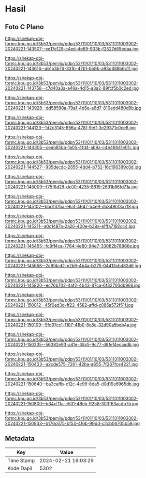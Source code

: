 # Hasil

## Foto C Plano

https://sirekap-obj-formc.kpu.go.id/3b53/pemilu/pdpr/53/11/01/10/03/5311011003002-20240221-143507--ee17e129-c4ed-4e89-933b-f2527d65edaa.jpg

https://sirekap-obj-formc.kpu.go.id/3b53/pemilu/pdpr/53/11/01/10/03/5311011003002-20240221-143616--ab1b3b76-331b-47b1-bb9b-a93d486b6c11.jpg

https://sirekap-obj-formc.kpu.go.id/3b53/pemilu/pdpr/53/11/01/10/03/5311011003002-20240221-143758--c7d40a3a-a46a-4d15-a3a2-89fcf5b0c2ed.jpg

https://sirekap-obj-formc.kpu.go.id/3b53/pemilu/pdpr/53/11/01/10/03/5311011003002-20240221-143928--dd58590a-79a1-4d6e-a6d7-810edd480d9b.jpg

https://sirekap-obj-formc.kpu.go.id/3b53/pemilu/pdpr/53/11/01/10/03/5311011003002-20240221-144123--1d2c3145-856a-478f-9eff-3e29371c0ce8.jpg

https://sirekap-obj-formc.kpu.go.id/3b53/pemilu/pdpr/53/11/01/10/03/5311011003002-20240221-144305--ceab85ba-1a05-4fd4-ab9a-c4e48641e01c.jpg

https://sirekap-obj-formc.kpu.go.id/3b53/pemilu/pdpr/53/11/01/10/03/5311011003002-20240221-144527--935decdc-2655-4dd4-b752-16c196389c6d.jpg

https://sirekap-obj-formc.kpu.go.id/3b53/pemilu/pdpr/53/11/01/10/03/5311011003002-20240221-145009--f75f8d28-de00-4235-8619-2691b66fd71a.jpg

https://sirekap-obj-formc.kpu.go.id/3b53/pemilu/pdpr/53/11/01/10/03/5311011003002-20240221-145102--bbd137ba-e6af-4647-b4e9-db349bf3a7f8.jpg

https://sirekap-obj-formc.kpu.go.id/3b53/pemilu/pdpr/53/11/01/10/03/5311011003002-20240221-145211--a0c1487a-2a26-400e-b39a-e1ffa7192cc4.jpg

https://sirekap-obj-formc.kpu.go.id/3b53/pemilu/pdpr/53/11/01/10/03/5311011003002-20240221-145455--fc9ff4ca-7764-4e80-94e7-33082b78866e.jpg

https://sirekap-obj-formc.kpu.go.id/3b53/pemilu/pdpr/53/11/01/10/03/5311011003002-20240221-145658--2c8f4cd2-e2b9-4b4a-b275-04413cbd83d6.jpg

https://sirekap-obj-formc.kpu.go.id/3b53/pemilu/pdpr/53/11/01/10/03/5311011003002-20240221-145820--ec76b702-4af2-4b43-87ca-6f32700db966.jpg

https://sirekap-obj-formc.kpu.go.id/3b53/pemilu/pdpr/53/11/01/10/03/5311011003002-20240221-150012--45f0ed3d-ff22-4582-affd-c085a572f51f.jpg

https://sirekap-obj-formc.kpu.go.id/3b53/pemilu/pdpr/53/11/01/10/03/5311011003002-20240221-150109--9fd97cc1-f107-41b0-8c8c-32d90a5beb4a.jpg

https://sirekap-obj-formc.kpu.go.id/3b53/pemilu/pdpr/53/11/01/10/03/5311011003002-20240221-150235--56382e93-a41e-48c5-9c77-d8fef4ecaadb.jpg

https://sirekap-obj-formc.kpu.go.id/3b53/pemilu/pdpr/53/11/01/10/03/5311011003002-20240221-150433--a2cde575-7261-42ba-a655-7f267fce4221.jpg

https://sirekap-obj-formc.kpu.go.id/3b53/pemilu/pdpr/53/11/01/10/03/5311011003002-20240221-150640--ba3caffb-c12c-4e99-8da5-d0d19e6965db.jpg

https://sirekap-obj-formc.kpu.go.id/3b53/pemilu/pdpr/53/11/01/10/03/5311011003002-20240221-150800--b34cf11a-c501-46eb-9258-303f63acdb7b.jpg

https://sirekap-obj-formc.kpu.go.id/3b53/pemilu/pdpr/53/11/01/10/03/5311011003002-20240221-150933--b176c675-bf54-4f6b-99dd-c2cb06705b59.jpg


## Metadata

| Key        | Value               |
| ---------- | ------------------- |
| Time Stamp | 2024-02-21 16:03:29 |
| Kode Dapil | 5302                |



